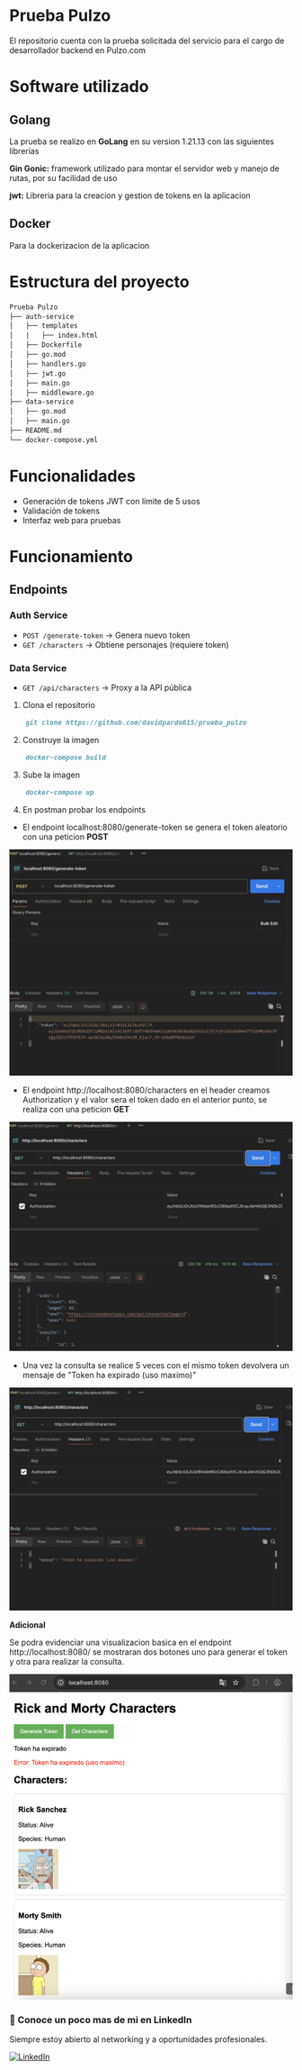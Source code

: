 
# Prueba Pulzo

El repositorio cuenta con la prueba solicitada del servicio para el cargo de desarrollador backend en Pulzo.com 

# Software utilizado 

## Golang

La prueba se realizo en **GoLang** en su version 1.21.13 con las siguientes librerias 

__Gin Gonic:__ framework utilizado para montar el servidor web y manejo de rutas, por su facilidad de uso 

__jwt:__ Libreria para la creacion y gestion de tokens en la aplicacion 

## Docker 

Para la dockerizacion de la aplicacion
# Estructura del proyecto
```md
Prueba Pulzo
├── auth-service
│   ├── templates
│   |   ├── index.html
│   ├── Dockerfile
│   ├── go.mod
│   ├── handlers.go
│   ├── jwt.go
│   ├── main.go
│   ├── middleware.go
├── data-service
│   ├── go.mod
│   ├── main.go
├── README.md
└── docker-compose.yml
```
# Funcionalidades
- Generación de tokens JWT con límite de 5 usos
- Validación de tokens
- Interfaz web para pruebas

# Funcionamiento 

## Endpoints

### Auth Service
- `POST /generate-token` → Genera nuevo token
- `GET /characters` → Obtiene personajes (requiere token)

### Data Service
- `GET /api/characters` → Proxy a la API pública

1. Clona el repositorio 

```md
    git clone https://github.com/davidpardo015/prueba_pulzo
```
2. Construye la imagen 

```md
    docker-compose build 
```
3. Sube la imagen 
```md
    docker-compose up
```
4. En postman probar los endpoints

* El endpoint localhost:8080/generate-token se genera el token aleatorio con una peticion **POST**

![This is an alt text.](./assets/1.png)

* El endpoint http://localhost:8080/characters en el header creamos Authorization y el valor sera el token dado en el anterior punto, se realiza con una peticion **GET**

![This is an alt text.](./assets/2.png)

* Una vez la consulta se realice 5 veces con el mismo token devolvera un mensaje de "Token ha expirado (uso maximo)"

![This is an alt text.](./assets/3.png)

**Adicional**

Se podra evidenciar una visualizacion basica en el endpoint http://localhost:8080/ se mostraran dos botones uno para generar el token y otra para realizar la consulta.

![This is an alt text.](./assets/4.png)

### 📇 Conoce un poco mas de mi en LinkedIn


Siempre estoy abierto al networking y a oportunidades profesionales. 

[![LinkedIn](https://img.shields.io/badge/LinkedIn-0077B5?style=for-the-badge&logo=linkedin&logoColor=white)](https://www.linkedin.com/in/nicolas-david-pardo-betancourth/)

